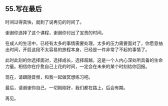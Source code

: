 ## 55.写在最后
时间过得真快，就到了说再见的时间了。


谢谢你选择了这个课程，谢谢你付出了宝贵的时间。


在成人的生活中，已经有太多的事情需要处理，太多的压力需要面对了，你愿意抽出时间，开启这段不太容易的旅程本身，已经是一件非常了不起的事情了。


此时此刻的你选择面对，选择成长，选择超越，这是一个人内心深处所具备的生命力量。相信你在疗愈自己上花的时间，一定会在未来的某个时刻给你回报。


现在，请跟随音频，和我一起做冥想练习吧。


最后，请谢谢你自己，一切刚刚好，我们都在路上，后会有期。


再见。

